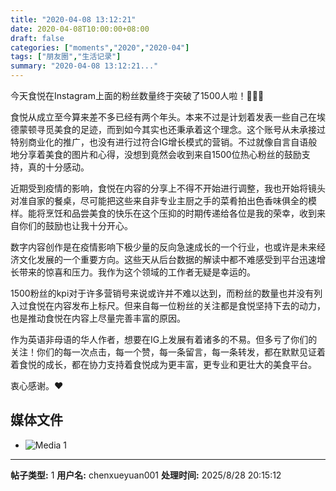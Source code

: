```yaml
---
title: "2020-04-08 13:12:21"
date: 2020-04-08T10:00:00+08:00
draft: false
categories: ["moments","2020","2020-04"]
tags: ["朋友圈","生活记录"]
summary: "2020-04-08 13:12:21..."
---
```


今天食悦在Instagram上面的粉丝数量终于突破了1500人啦！🥳🥰🤩

食悦从成立至今算来差不多已经有两个年头。本来不过是计划着发表一些自己在埃德蒙顿寻觅美食的足迹，而到如今其实也还秉承着这个理念。这个账号从未承接过特别商业化的推广，也没有进行过符合IG增长模式的营销。不过就像自言自语般地分享着美食的图片和心得，没想到竟然会收到来自1500位热心粉丝的鼓励支持，真的十分感动。

近期受到疫情的影响，食悦在内容的分享上不得不开始进行调整，我也开始将镜头对准自家的餐桌，尽可能把这些来自非专业主厨之手的菜肴拍出色香味俱全的模样。能将烹饪和品尝美食的快乐在这个压抑的时期传递给各位是我的荣幸，收到来自你们的鼓励也让我十分开心。

数字内容创作是在疫情影响下极少量的反向急速成长的一个行业，也或许是未来经济文化发展的一个重要方向。这些天从后台数据的解读中都不难感受到平台迅速增长带来的惊喜和压力。我作为这个领域的工作者无疑是幸运的。

1500粉丝的kpi对于许多营销号来说或许并不难以达到，而粉丝的数量也并没有列入过食悦在内容发布上标尺。但来自每一位粉丝的关注都是食悦坚持下去的动力，也是推动食悦在内容上尽量完善丰富的原因。

作为英语非母语的华人作者，想要在IG上发展有着诸多的不易。但多亏了你们的关注！你们的每一次点击，每一个赞，每一条留言，每一条转发，都在默默见证着着食悦的成长，都在协力支持着食悦成为更丰富，更专业和更壮大的美食平台。

衷心感谢。❤️

## 媒体文件

- ![Media 1](/Moments/photos/2020-04-08/202004081312210.jpg)

---

**帖子类型:** 1
**用户名:** chenxueyuan001
**处理时间:** 2025/8/28 20:15:12
